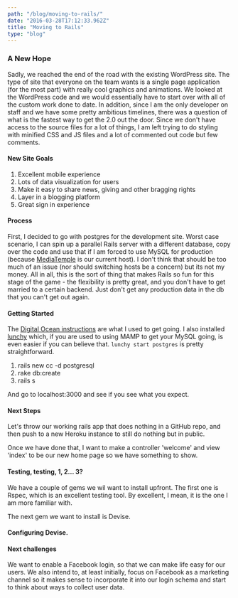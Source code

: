 ```yaml
---
path: "/blog/moving-to-rails/"
date: "2016-03-28T17:12:33.962Z"
title: "Moving to Rails"
type: "blog"
---
```


### A New Hope
Sadly, we reached the end of the road with the existing WordPress site. The type of site that everyone on the team wants is a single page application (for the most part) with really cool graphics and animations. We looked at the WordPress code and we would essentially have to start over with all of the custom work done to date. In addition, since I am the only developer on staff and we have some pretty ambitious timelines, there was a question of what is the fastest way to get the 2.0 out the door. Since we don't have access to the source files for a lot of things, I am left trying to do styling with minified CSS and JS files and a lot of commented out code but few comments.

#### New Site Goals
1. Excellent mobile experience
2. Lots of data visualization for users
3. Make it easy to share news, giving and other bragging rights
4. Layer in a blogging platform
5. Great sign in experience

#### Process
First, I decided to go with postgres for the development site. Worst case scenario, I can spin up a parallel Rails server with a different database, copy over the code and use that if I am forced to use MySQL for production (because [MediaTemple](https://mediatemple.net/) is our current host). I don't think that should be too much of an issue (nor should switching hosts be a concern) but its not my money. All in all, this is the sort of thing that makes Rails so fun for this stage of the game - the flexibility is pretty great, and you don't have to get married to a certain backend. Just don't get any production data in the db that you can't get out again.

#### Getting Started
The [Digital Ocean instructions](https://www.digitalocean.com/community/tutorials/how-to-setup-ruby-on-rails-with-postgres) are what I used to get going. I also installed [lunchy](https://www.moncefbelyamani.com/how-to-install-postgresql-on-a-mac-with-homebrew-and-lunchy/) which, if you are used to using MAMP to get your MySQL going, is even easier if you can believe that. `lunchy start postgres` is pretty straightforward.
1. rails new cc -d postgresql
2. rake db:create
3. rails s

And go to localhost:3000 and see if you see what you expect.

#### Next Steps
Let's throw our working rails app that does nothing in a GitHub repo, and then push to a new Heroku instance to still do nothing but in public.

Once we have done that, I want to make a controller 'welcome' and view 'index' to be our new home page so we have something to show.

#### Testing, testing, 1, 2... 3?
We have a couple of gems we wil want to install upfront. The first one is Rspec, which is an excellent testing tool. By excellent, I mean, it is the one I am more familiar with.

The next gem we want to install is Devise.

####  Configuring Devise.

#### Next challenges
We want to enable a Facebook login, so that we can make life easy for our users. We also intend to, at least initially, focus on Facebook as a marketing channel so it makes sense to incorporate it into our login schema and start to think about ways to collect user data.
